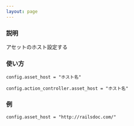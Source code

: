 ```yaml
---
layout: page
---
```

### 説明
アセットのホスト設定する

### 使い方
    config.asset_host = "ホスト名"

    config.action_controller.asset_host = "ホスト名"

### 例
    config.asset_host = "http://railsdoc.com/"